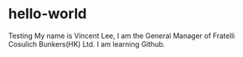 # hello-world
Testing
My name is Vincent Lee, I am the General Manager of Fratelli Cosulich Bunkers(HK) Ltd.
I am learning Github.
